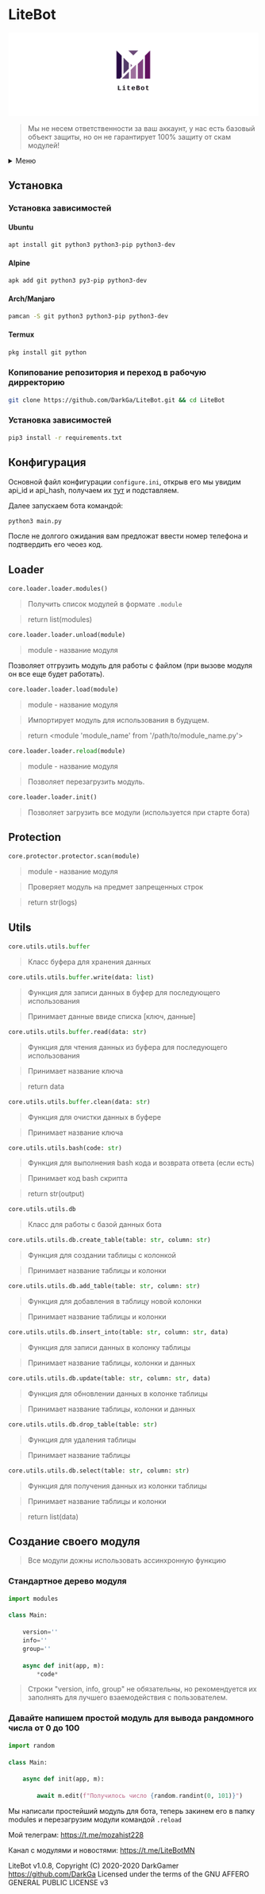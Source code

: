 # LiteBot

![banner](banner/twitter_header_photo_2.png)

> Мы не несем ответственности за ваш аккаунт, у нас есть базовый объект защиты, но он не гарантирует 100% защиту от скам модулей!

<details markdown='1'><summary>Меню</summary>

[Установка](#установка)

[Конфигурация](#конфигурация)
<details markdown='1'><summary>Документация</summary>

[Loader](#loader)

[Protection](#protection)

[Utils](#utils)

[Создание своего модуля](#создание-своего-модуля)
</details>

</details>

## Установка


### Установка зависимостей

#### Ubuntu
```bash
apt install git python3 python3-pip python3-dev
```

#### Alpine
```bash
apk add git python3 py3-pip python3-dev
```

#### Arch/Manjaro
```bash
pamcan -S git python3 python3-pip python3-dev
```

#### Termux
```bash
pkg install git python
```

### Копипование репозитория и переход в рабочую дирректорию
```bash
git clone https://github.com/DarkGa/LiteBot.git && cd LiteBot
```

### Установка зависимостей
```bash
pip3 install -r requirements.txt
```

## Конфигурация

Основной файл конфигурации `configure.ini`, открыв его мы увидим api_id и api_hash, получаем их [тут](https://my.telegram.org) и подставляем.

Далее запускаем бота командой:
```bash
python3 main.py
```

После не долгого ожидания вам предложат ввести номер телефона и подтвердить его чеоез код.

## Loader

```python
core.loader.loader.modules()
```

> Получить список модулей в формате `.module`

> return list(modules)

```python
core.loader.loader.unload(module)
```
> module - название модуля 

Позволяет отгрузить модуль для работы с файлом (при вызове модуля он все еще будет работать).

```python
core.loader.loader.load(module)
```
> module - название модуля 

> Импортирует модуль для использования в будущем.

> return <module 'module_name' from '/path/to/module_name.py'>

```python
core.loader.loader.reload(module)
```
> module - название модуля 

> Позволяет перезагрузить модуль.

```python
core.loader.loader.init()
```

> Позволяет загрузить все модули (используется при старте бота)

## Protection

```python
core.protector.protector.scan(module)
```
> module - название модуля 

> Проверяет модуль на предмет запрещенных строк

> return str(logs)

## Utils

```python
core.utils.utils.buffer
```

> Класс буфера для хранения данных

```python
core.utils.utils.buffer.write(data: list)
```

> Функция для записи данных в буфер для последующего использования

> Принимает данные ввиде списка [ключ, данные]

```python
core.utils.utils.buffer.read(data: str)
```

> Функция для чтения данных из буфера для последующего использования

> Принимает название ключа

> return data

```python
core.utils.utils.buffer.clean(data: str)
```

> Функция для очистки данных в буфере

> Принимает название ключа


```python
core.utils.utils.bash(code: str)
```

> Функция для выполнения bash кода и возврата ответа (если есть)

> Принимает код bash скрипта

> return str(output)


```python
core.utils.utils.db
```

> Класс для работы с базой данных бота

```python
core.utils.utils.db.create_table(table: str, column: str)
```

> Функция для создании таблицы с колонкой

> Принимает название таблицы и колонки

```python
core.utils.utils.db.add_table(table: str, column: str)
```

> Функция для добавления в таблицу новой колонки

> Принимает название таблицы и колонки

```python
core.utils.utils.db.insert_into(table: str, column: str, data)
```

> Функция для записи данных в колонку таблицы

> Принимает название таблицы, колонки и данных

```python
core.utils.utils.db.update(table: str, column: str, data)
```

> Функция для обновлении данных в колонке таблицы

> Принимает название таблицы, колонки и данных

```python
core.utils.utils.db.drop_table(table: str)
```

> Функция для удаления таблицы

> Принимает название таблицы

```python
core.utils.utils.db.select(table: str, column: str)
```

> Функция для получения данных из колонки таблицы

> Принимает название таблицы и колонки

> return list(data)

## Создание своего модуля

> Все модули дожны использовать ассинхронную функцию 

### Стандартное дерево модуля
```python
import modules

class Main:

	version=''
	info=''
	group=''

	async def init(app, m):
		*code*
```
> Строки "version, info, group" не обязательны, но рекомендуется их заполнять для лучшего взаемодействия с пользователем.

### Давайте напишем простой модуль для вывода рандомного числа от 0 до 100

```python
import random

class Main:
	
	async def init(app, m):
		
		await m.edit(f"Получилось число {random.randint(0, 101)}")
```

Мы написали простейший модуль для бота, теперь закинем его в папку modules и перезагрузим модули командой `.reload`


Мой телеграм: https://t.me/mozahist228

Канал с модулями и новостями: https://t.me/LiteBotMN

LiteBot v1.0.8, Copyright (C) 2020-2020 DarkGamer <https://github.com/DarkGa>
Licensed under the terms of the GNU AFFERO GENERAL PUBLIC LICENSE v3
